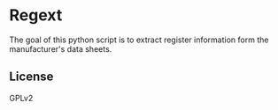 # Regext

The goal of this python script is to extract register information form the
manufacturer's data sheets.

## License
GPLv2
